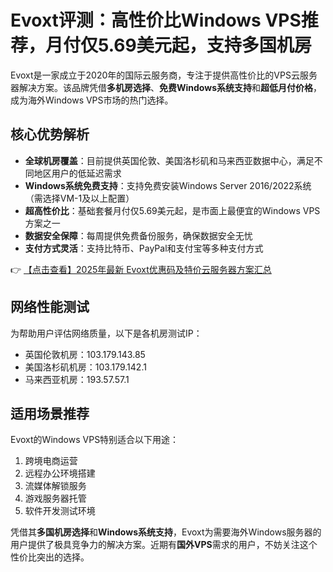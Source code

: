 # Evoxt评测：高性价比Windows VPS推荐，月付仅5.69美元起，支持多国机房

Evoxt是一家成立于2020年的国际云服务商，专注于提供高性价比的VPS云服务器解决方案。该品牌凭借**多机房选择**、**免费Windows系统支持**和**超低月付价格**，成为海外Windows VPS市场的热门选择。

## 核心优势解析

- **全球机房覆盖**：目前提供英国伦敦、美国洛杉矶和马来西亚数据中心，满足不同地区用户的低延迟需求
- **Windows系统免费支持**：支持免费安装Windows Server 2016/2022系统（需选择VM-1及以上配置）
- **超高性价比**：基础套餐月付仅5.69美元起，是市面上最便宜的Windows VPS方案之一
- **数据安全保障**：每周提供免费备份服务，确保数据安全无忧
- **支付方式灵活**：支持比特币、PayPal和支付宝等多种支付方式

👉 [【点击查看】2025年最新 Evoxt优惠码及特价云服务器方案汇总](https://bit.ly/evoxt)

## 网络性能测试

为帮助用户评估网络质量，以下是各机房测试IP：

- 英国伦敦机房：103.179.143.85
- 美国洛杉矶机房：103.179.142.1
- 马来西亚机房：193.57.57.1

## 适用场景推荐

Evoxt的Windows VPS特别适合以下用途：

1. 跨境电商运营
2. 远程办公环境搭建
3. 流媒体解锁服务
4. 游戏服务器托管
5. 软件开发测试环境

凭借其**多国机房选择**和**Windows系统支持**，Evoxt为需要海外Windows服务器的用户提供了极具竞争力的解决方案。近期有**国外VPS**需求的用户，不妨关注这个性价比突出的选择。